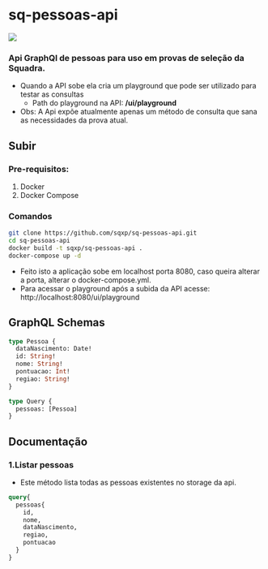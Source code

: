 # sq-pessoas-api
![](https://github.com/sqxp/sq-pessoas-api/workflows/build/badge.svg)

### Api GraphQl de pessoas para uso em provas de seleção da Squadra.
* Quando a API sobe ela cria um playground que pode ser utilizado para testar as consultas
  * Path do playground na API: **/ui/playground**
* Obs: A Api expõe atualmente apenas um método de consulta que sana as necessidades da prova atual.

## Subir
### Pre-requisitos:
1. Docker
2. Docker Compose

### Comandos
```sh
git clone https://github.com/sqxp/sq-pessoas-api.git
cd sq-pessoas-api
docker build -t sqxp/sq-pessoas-api .
docker-compose up -d
```

* Feito isto a aplicação sobe em localhost porta 8080, caso queira alterar a porta, alterar o docker-compose.yml.
* Para acessar o playground após a subida da API acesse: http://localhost:8080/ui/playground

## GraphQL Schemas
```graphql
type Pessoa {
  dataNascimento: Date!
  id: String!
  nome: String!
  pontuacao: Int!
  regiao: String!
}

type Query {
  pessoas: [Pessoa]
}
```
## Documentação
### 1.Listar pessoas
  * Este método lista todas as pessoas existentes no storage da api.
```graphql
query{
  pessoas{
    id,
    nome,
    dataNascimento,
    regiao,
    pontuacao
  }
}
```
